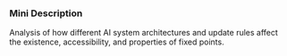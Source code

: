 ### Mini Description

Analysis of how different AI system architectures and update rules affect the existence, accessibility, and properties of fixed points.
